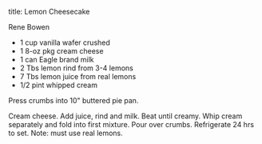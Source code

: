 title: Lemon Cheesecake

Rene Bowen

* 1 cup vanilla wafer crushed
* 1 8-oz pkg cream cheese
* 1 can Eagle brand milk
* 2 Tbs lemon rind from 3-4 lemons
* 7 Tbs lemon juice from real lemons
* 1/2 pint whipped cream

Press crumbs into 10" buttered pie pan.

Cream cheese.  Add juice, rind and milk.  Beat until creamy.  Whip cream separately and fold into first mixture.  Pour over crumbs.  Refrigerate 24 hrs to set.  Note: must use real lemons.
